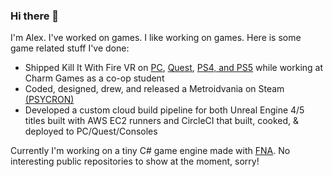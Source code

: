 ### Hi there 👋
I'm Alex. I've worked on games. I like working on games. Here is some game related stuff I've done:
- Shipped Kill It With Fire VR on [PC](https://store.steampowered.com/app/1179210/Kill_It_With_Fire/), [Quest](https://www.meta.com/experiences/5057690021017445/), [PS4, and PS5](https://store.playstation.com/en-us/concept/10005532) while working at Charm Games as a co-op student
- Coded, designed, drew, and released a Metroidvania on Steam [(PSYCRON)](https://store.steampowered.com/app/1368410/PSYCRON/)
- Developed a custom cloud build pipeline for both Unreal Engine 4/5 titles built with AWS EC2 runners and CircleCI that built, cooked, & deployed to PC/Quest/Consoles

Currently I'm working on a tiny C# game engine made with [FNA](https://github.com/FNA-XNA/FNA). No interesting public repositories to show at the moment, sorry!
